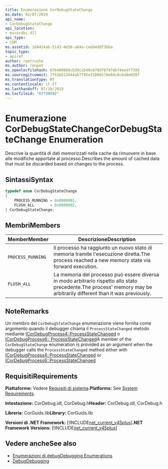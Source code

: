 ```yaml
---
title: Enumerazione CorDebugStateChange
ms.date: 02/07/2019
api_name:
- CorDebugStateChange
api_location:
- mscordbi.dll
api_type:
- COM
ms.assetid: 1d4424ab-5143-4e50-a84a-ceeb4ddf3bba
topic_type:
- apiref
author: rpetrusha
ms.author: ronpet
ms.openlocfilehash: 676489880cb30ca540cb78d70797dbf4eedf7395
ms.sourcegitcommit: 7f616512044ab7795e32806578e8dc0c6a0e038f
ms.translationtype: MT
ms.contentlocale: it-IT
ms.lasthandoff: 07/10/2019
ms.locfileid: "67739592"
---
```

# <a name="cordebugstatechange-enumeration"></a><span data-ttu-id="57fd3-102">Enumerazione CorDebugStateChange</span><span class="sxs-lookup"><span data-stu-id="57fd3-102">CorDebugStateChange Enumeration</span></span>

<span data-ttu-id="57fd3-103">Descrive la quantità di dati memorizzati nella cache da rimuovere in base alle modifiche apportate al processo.</span><span class="sxs-lookup"><span data-stu-id="57fd3-103">Describes the amount of cached data that must be discarded based on changes to the process.</span></span>

## <a name="syntax"></a><span data-ttu-id="57fd3-104">Sintassi</span><span class="sxs-lookup"><span data-stu-id="57fd3-104">Syntax</span></span>

```cpp
typedef enum CorDebugStateChange
{
    PROCESS_RUNNING = 0x0000001,
    FLUSH_ALL       = 0x0000002,
} CorDebugStateChange;
```

## <a name="members"></a><span data-ttu-id="57fd3-105">Membri</span><span class="sxs-lookup"><span data-stu-id="57fd3-105">Members</span></span>

| <span data-ttu-id="57fd3-106">Member</span><span class="sxs-lookup"><span data-stu-id="57fd3-106">Member</span></span>            | <span data-ttu-id="57fd3-107">Descrizione</span><span class="sxs-lookup"><span data-stu-id="57fd3-107">Description</span></span>                                                              |
| ----------------- | ------------------------------------------------------------------------ |
| `PROCESS_RUNNING` | <span data-ttu-id="57fd3-108">Il processo ha raggiunto un nuovo stato di memoria tramite l'esecuzione diretta.</span><span class="sxs-lookup"><span data-stu-id="57fd3-108">The process reached a new memory state via forward execution.</span></span>            |
| `FLUSH_ALL`       | <span data-ttu-id="57fd3-109">La memoria del processo può essere diversa in modo arbitrario rispetto allo stato precedente.</span><span class="sxs-lookup"><span data-stu-id="57fd3-109">The process' memory may be arbitrarily different than it was previously.</span></span> |

## <a name="remarks"></a><span data-ttu-id="57fd3-110">Note</span><span class="sxs-lookup"><span data-stu-id="57fd3-110">Remarks</span></span>

 <span data-ttu-id="57fd3-111">Un membro del `CorDebugStateChange` enumerazione viene fornita come argomento quando il debugger chiama il `ProcessStateChanged` metodo mediante [ICorDebugProcess4::ProcessStateChanged](icordebugprocess4-processstatechanged-method.md) o [ICorDebugProcess6:: ProcessStateChanged](icordebugprocess6-processstatechanged-method.md)</span><span class="sxs-lookup"><span data-stu-id="57fd3-111">A member of the `CorDebugStateChange` enumeration is provided as an argument when the debugger calls the `ProcessStateChanged` method either with [ICorDebugProcess4::ProcessStateChanged](icordebugprocess4-processstatechanged-method.md) or [ICorDebugProcess6::ProcessStateChanged](icordebugprocess6-processstatechanged-method.md)</span></span>

## <a name="requirements"></a><span data-ttu-id="57fd3-112">Requisiti</span><span class="sxs-lookup"><span data-stu-id="57fd3-112">Requirements</span></span>

 <span data-ttu-id="57fd3-113">**Piattaforme:** Vedere [Requisiti di sistema](../../../../docs/framework/get-started/system-requirements.md).</span><span class="sxs-lookup"><span data-stu-id="57fd3-113">**Platforms:** See [System Requirements](../../../../docs/framework/get-started/system-requirements.md).</span></span>

 <span data-ttu-id="57fd3-114">**Intestazione:** CorDebug.idl, CorDebug.h</span><span class="sxs-lookup"><span data-stu-id="57fd3-114">**Header:** CorDebug.idl, CorDebug.h</span></span>

 <span data-ttu-id="57fd3-115">**Libreria:** CorGuids.lib</span><span class="sxs-lookup"><span data-stu-id="57fd3-115">**Library:** CorGuids.lib</span></span>

 <span data-ttu-id="57fd3-116">**Versioni di .NET Framework:** [!INCLUDE[net_current_v45plus](../../../../includes/net-current-v20plus-md.md)]</span><span class="sxs-lookup"><span data-stu-id="57fd3-116">**.NET Framework Versions:** [!INCLUDE[net_current_v45plus](../../../../includes/net-current-v20plus-md.md)]</span></span>

## <a name="see-also"></a><span data-ttu-id="57fd3-117">Vedere anche</span><span class="sxs-lookup"><span data-stu-id="57fd3-117">See also</span></span>

- [<span data-ttu-id="57fd3-118">Enumerazioni di debug</span><span class="sxs-lookup"><span data-stu-id="57fd3-118">Debugging Enumerations</span></span>](debugging-enumerations.md)
- [<span data-ttu-id="57fd3-119">Debug</span><span class="sxs-lookup"><span data-stu-id="57fd3-119">Debugging</span></span>](index.md)
